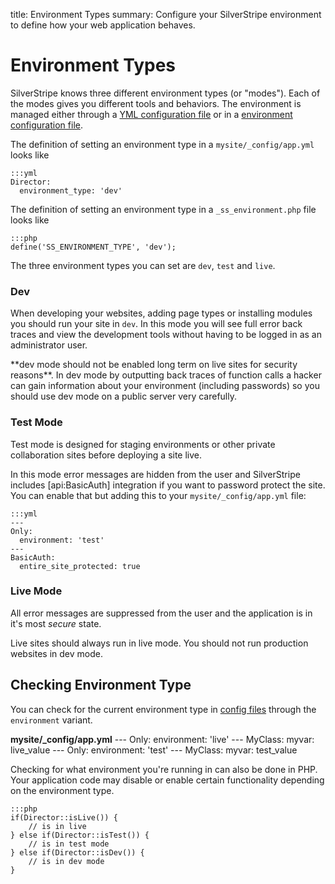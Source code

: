 title: Environment Types
summary: Configure your SilverStripe environment to define how your web application behaves.

# Environment Types

SilverStripe knows three different environment types (or "modes"). Each of the modes gives you different tools
and behaviors. The environment is managed either through a [YML configuration file](../configuration) or in a 
[environment configuration file](../../getting_started/environment_management).

The definition of setting an environment type in a `mysite/_config/app.yml` looks like

	:::yml
	Director:
	  environment_type: 'dev'

The definition of setting an environment type in a `_ss_environment.php` file looks like

	:::php
	define('SS_ENVIRONMENT_TYPE', 'dev');

The three environment types you can set are `dev`, `test` and `live`.

### Dev

When developing your websites, adding page types or installing modules you should run your site in `dev`. In this mode
you will see full error back traces and view the development tools without having to be logged in as an administrator 
user.

<div class="alert" markdown="1">
**dev mode should not be enabled long term on live sites for security reasons**. In dev mode by outputting back traces 
of function calls a hacker can gain information about your environment (including passwords) so you should use dev mode 
on a public server very carefully.
</div>

### Test Mode

Test mode is designed for staging environments or other private collaboration sites before deploying a site live.

In this mode error messages are hidden from the user and SilverStripe includes [api:BasicAuth] integration if you 
want to password protect the site. You can enable that but adding this to your `mysite/_config/app.yml` file:

	:::yml
	---
	Only:
	  environment: 'test'
	---
	BasicAuth:
	  entire_site_protected: true

### Live Mode

All error messages are suppressed from the user and the application is in it's most *secure* state.

<div class="alert">
Live sites should always run in live mode. You should not run production websites in dev mode.
</div>


## Checking Environment Type

You can check for the current environment type in [config files](../configuration) through the `environment` variant.

**mysite/_config/app.yml**
	---
	Only:
	  environment: 'live'
	---
	MyClass:
		myvar: live_value
	---
	Only:
	  environment: 'test'
	---
	MyClass:
		myvar: test_value

Checking for what environment you're running in can also be done in PHP. Your application code may disable or enable 
certain functionality depending on the environment type. 

	:::php
	if(Director::isLive()) {
		// is in live
	} else if(Director::isTest()) {
		// is in test mode
	} else if(Director::isDev()) {
		// is in dev mode
	}

